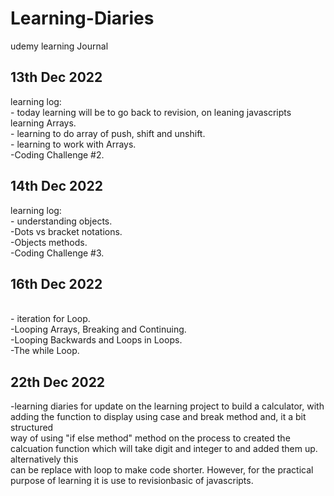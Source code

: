 # Learning-Diaries
udemy learning Journal

<h2>13th Dec 2022</h2>
<P>learning log:
<br>- today learning will be to go back to revision, on leaning javascripts learning Arrays. 
<br>- learning to do array of push, shift and unshift.
<br>- learning to work with Arrays. 
<br>-Coding Challenge #2.
</P>
<h2> 14th Dec 2022</h2>
<p>learning log:
<br>- understanding objects. 
<br>-Dots vs bracket notations.
<br>-Objects methods.
<br>-Coding Challenge #3.
<h2> 16th Dec 2022</h2>
<br>- iteration for Loop. 
<br>-Looping Arrays, Breaking and Continuing.
<br>-Looping Backwards and Loops in Loops.
<br>-The while Loop.
<h2> 22th Dec 2022</h2>
<p> -learning diaries for update on the  learning project to build a calculator, with adding the function to display using case and break method and, it a bit structured <br> way of using "if else method" method on the process to created the calcuation function which will take digit and integer to and added them up. alternatively this <br> can be replace with loop to make code shorter. However, for the practical purpose of learning it is use to revisionbasic of javascripts.  </p>
